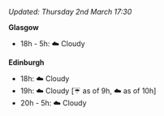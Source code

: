 *Updated: Thursday 2nd March 17:30*

**Glasgow**

* 18h - 5h: :cloud: Cloudy

**Edinburgh**

* 18h: :cloud: Cloudy
* 19h: :cloud: Cloudy [:umbrella: as of 9h, :cloud: as of 10h]
* 20h - 5h: :cloud: Cloudy
